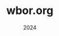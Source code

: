 ---
layout: project
type: project
draft: false
image: img/wbor/polar_headphones.png
title: "wbor.org"
date: 2024
published: true
labels:
  - HTML/CSS/JavaScript
  - Icecast
  - Docker
  - API
  - Azuracast
  - G Cloud
  - Twilio

summary: "Ground-up website redesign for Bowdoin's student-run radio station."
projecturl: https://wbor.org
---